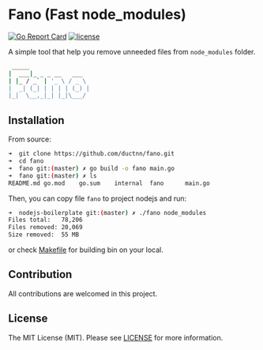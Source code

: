 # Fano (Fast node_modules)

[![Go Report Card](https://goreportcard.com/badge/github.com/ductnn/fano)](https://goreportcard.com/report/github.com/ductnn/fano) [![license](https://img.shields.io/badge/license-MIT-blue.svg)](LICENSE)

A simple tool that help you remove unneeded files from `node_modules` folder.

```bash
 _____
|  ___|_ _ _ __   ___
| |_ / _` | '_ \ / _ \
|  _| (_| | | | | (_) |
|_|  \__,_|_| |_|\___/
```

## Installation

From source:

```bash
➜  git clone https://github.com/ductnn/fano.git
➜  cd fano
➜  fano git:(master) ✗ go build -o fano main.go
➜  fano git:(master) ✗ ls
README.md go.mod    go.sum    internal  fano      main.go
```

Then, you can copy file `fano` to project nodejs and run:

```bash
➜  nodejs-boilerplate git:(master) ✗ ./fano node_modules
Files total:   78,206
Files removed: 20,069
Size removed:  55 MB
```

or check [Makefile](https://github.com/ductnn/fano/blob/master/Makefile) for building bin on your local.

## Contribution
All contributions are welcomed in this project.

## License
The MIT License (MIT). Please see [LICENSE](LICENSE) for more information.
